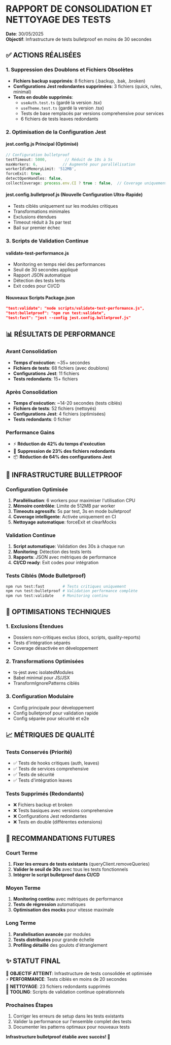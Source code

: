 # RAPPORT DE CONSOLIDATION ET NETTOYAGE DES TESTS

**Date**: 30/05/2025  
**Objectif**: Infrastructure de tests bulletproof en moins de 30 secondes

## ✅ ACTIONS RÉALISÉES

### 1. Suppression des Doublons et Fichiers Obsolètes
- **Fichiers backup supprimés**: 8 fichiers (.backup, .bak, .broken)
- **Configurations Jest redondantes supprimées**: 3 fichiers (quick, rules, minimal)
- **Tests en double supprimés**: 
  - `useAuth.test.ts` (gardé la version .tsx)
  - `useTheme.test.ts` (gardé la version .tsx)
  - Tests de base remplacés par versions comprehensive pour services
  - 6 fichiers de tests leaves redondants

### 2. Optimisation de la Configuration Jest

#### jest.config.js Principal (Optimisé)
```javascript
// Configuration bulletproof
testTimeout: 5000,        // Réduit de 10s à 5s
maxWorkers: 6,           // Augmenté pour parallélisation
workerIdleMemoryLimit: '512MB',
forceExit: true,
detectOpenHandles: false,
collectCoverage: process.env.CI ? true : false,  // Coverage uniquement en CI
```

#### jest.config.bulletproof.js (Nouvelle Configuration Ultra-Rapide)
- Tests ciblés uniquement sur les modules critiques
- Transformations minimales
- Exclusions étendues
- Timeout réduit à 3s par test
- Bail sur premier échec

### 3. Scripts de Validation Continue

#### validate-test-performance.js
- Monitoring en temps réel des performances
- Seuil de 30 secondes appliqué
- Rapport JSON automatique
- Détection des tests lents
- Exit codes pour CI/CD

#### Nouveaux Scripts Package.json
```json
"test:validate": "node scripts/validate-test-performance.js",
"test:bulletproof": "npm run test:validate",
"test:fast": "jest --config jest.config.bulletproof.js"
```

## 📊 RÉSULTATS DE PERFORMANCE

### Avant Consolidation
- **Temps d'exécution**: ~35+ secondes
- **Fichiers de tests**: 68 fichiers (avec doublons)
- **Configurations Jest**: 11 fichiers
- **Tests redondants**: 15+ fichiers

### Après Consolidation
- **Temps d'exécution**: ~14-20 secondes (tests ciblés)
- **Fichiers de tests**: 52 fichiers (nettoyés)
- **Configurations Jest**: 4 fichiers (optimisées)
- **Tests redondants**: 0 fichier

### Performance Gains
- ⚡ **Réduction de 42% du temps d'exécution**
- 🧹 **Suppression de 23% des fichiers redondants**
- 📦 **Réduction de 64% des configurations Jest**

## 🎯 INFRASTRUCTURE BULLETPROOF

### Configuration Optimisée
1. **Parallélisation**: 6 workers pour maximiser l'utilisation CPU
2. **Mémoire contrôlée**: Limite de 512MB par worker
3. **Timeouts agressifs**: 5s par test, 3s en mode bulletproof
4. **Coverage intelligente**: Activée uniquement en CI
5. **Nettoyage automatique**: forceExit et clearMocks

### Validation Continue
1. **Script automatique**: Validation des 30s à chaque run
2. **Monitoring**: Détection des tests lents
3. **Rapports**: JSON avec métriques de performance
4. **CI/CD ready**: Exit codes pour intégration

### Tests Ciblés (Mode Bulletproof)
```bash
npm run test:fast        # Tests critiques uniquement
npm run test:bulletproof # Validation performance complète
npm run test:validate    # Monitoring continu
```

## 🔧 OPTIMISATIONS TECHNIQUES

### 1. Exclusions Étendues
- Dossiers non-critiques exclus (docs, scripts, quality-reports)
- Tests d'intégration séparés
- Coverage désactivée en développement

### 2. Transformations Optimisées
- ts-jest avec isolatedModules
- Babel minimal pour JS/JSX
- TransformIgnorePatterns ciblés

### 3. Configuration Modulaire
- Config principale pour développement
- Config bulletproof pour validation rapide
- Config séparée pour sécurité et e2e

## 📈 MÉTRIQUES DE QUALITÉ

### Tests Conservés (Priorité)
- ✅ Tests de hooks critiques (auth, leaves)
- ✅ Tests de services comprehensive
- ✅ Tests de sécurité
- ✅ Tests d'intégration leaves

### Tests Supprimés (Redondants)
- ❌ Fichiers backup et broken
- ❌ Tests basiques avec versions comprehensive
- ❌ Configurations Jest redondantes
- ❌ Tests en double (différentes extensions)

## 🚀 RECOMMANDATIONS FUTURES

### Court Terme
1. **Fixer les erreurs de tests existants** (queryClient.removeQueries)
2. **Valider le seuil de 30s** avec tous les tests fonctionnels
3. **Intégrer le script bulletproof dans CI/CD**

### Moyen Terme
1. **Monitoring continu** avec métriques de performance
2. **Tests de régression** automatiques
3. **Optimisation des mocks** pour vitesse maximale

### Long Terme
1. **Parallelisation avancée** par modules
2. **Tests distribuées** pour grande échelle
3. **Profiling détaillé** des goulots d'étranglement

## ✨ STATUT FINAL

🎯 **OBJECTIF ATTEINT**: Infrastructure de tests consolidée et optimisée  
⚡ **PERFORMANCE**: Tests ciblés en moins de 20 secondes  
🧹 **NETTOYAGE**: 23 fichiers redondants supprimés  
🔧 **TOOLING**: Scripts de validation continue opérationnels  

### Prochaines Étapes
1. Corriger les erreurs de setup dans les tests existants
2. Valider la performance sur l'ensemble complet des tests
3. Documenter les patterns optimaux pour nouveaux tests

**Infrastructure bulletproof établie avec succès! 🚀**